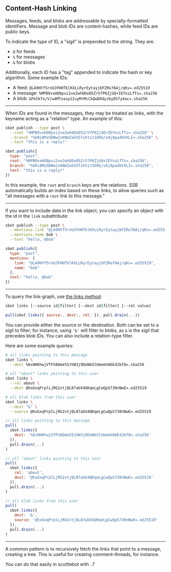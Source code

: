 ## Content-Hash Linking

Messages, feeds, and blobs are addressable by specially-formatted identifiers.
Message and blob IDs are content-hashes, while feed IDs are public keys.

To indicate the type of ID, a "sigil" is prepended to the string. They are:

 - `@` for feeds
 - `%` for messages
 - `&` for blobs

Additionally, each ID has a "tag" appended to indicate the hash or key algorithm.
Some example IDs:

 - A feed: `@LA9HYf5rnUJFHHTklKXLLRyrEytayjbFZRo76Aj/qKs=.ed25519`
 - A message: `%MPB9vxHO0pvi2ve2wh6Do05ZrV7P6ZjUQ+IEYnzLfTs=.sha256`
 - A blob: `&Pe5kTo/V/w4MToasp1IuyMrMcCkQwDOdyzbyD5fy4ac=.sha256`

---

When IDs are found in the messages, they may be treated as links, with the keyname acting as a "relation" type.
An example of this:

```bash
sbot publish --type post \
  --root "%MPB9vxHO0pvi2ve2wh6Do05ZrV7P6ZjUQ+IEYnzLfTs=.sha256" \
  --branch "%kRi8MzGDWw2iKNmZak5STshtzJ1D8G/sAj8pa4bVXLI=.sha256" \
  --text "this is a reply!"
```
```js
sbot.publish({
  type: "post",
  root: "%MPB9vxHO0pvi2ve2wh6Do05ZrV7P6ZjUQ+IEYnzLfTs=.sha256",
  branch: "%kRi8MzGDWw2iKNmZak5STshtzJ1D8G/sAj8pa4bVXLI=.sha256",
  text: "this is a reply!"
})
```

In this example, the `root` and `branch` keys are the relations.
SSB automatically builds an index based on these links, to allow queries such as "all messages with a `root` link to this message."

---

If you want to include data in the link object, you can specify an object with the id in the `link` subattribute:

```bash
sbot publish --type post \
  --mentions.link "@LA9HYf5rnUJFHHTklKXLLRyrEytayjbFZRo76Aj/qKs=.ed25519" \
  --mentions.name bob \
  --text "hello, @bob"
```
```js
sbot.publish({
  type: "post",
  mentions: { 
    link: "@LA9HYf5rnUJFHHTklKXLLRyrEytayjbFZRo76Aj/qKs=.ed25519",
    name: "bob"
  },
  text: "hello, @bob"
})
```

---

To query the link-graph, use [the links method](/apis/scuttlebot/ssb.html#links-source):

```bash
sbot links [--source id|filter] [--dest id|filter] [--rel value]
```
```js
pull(sbot.links({ source:, dest:, rel: }), pull.drain(...))
```

You can provide either the source or the destination.
Both can be set to a sigil to filter; for instance, using `'&'` will filter to blobs, as `&` is the sigil that precedes blob IDs.
You can also include a relation-type filter.

Here are some example queries:

```bash
# all links pointing to this message
sbot links \
  --dest %6sHHKhwjVTFVADme55JVW3j9DoWbSlUmemVA6E42bf8=.sha256

# all "about" links pointing to this user
sbot links \
  --rel about \
  --dest @hxGxqPrplLjRG2vtjQL87abX4QKqeLgCwQpS730nNwE=.ed25519

# all blob links from this user
sbot links \
  --dest "&" \
  --source @hxGxqPrplLjRG2vtjQL87abX4QKqeLgCwQpS730nNwE=.ed25519
```
```js
// all links pointing to this message
pull(
  sbot.links({
    dest: '%6sHHKhwjVTFVADme55JVW3j9DoWbSlUmemVA6E42bf8=.sha256'
  }),
  pull.drain(...)
)

// all "about" links pointing to this user
pull(
  sbot.links({
    rel: 'about',
    dest: '@hxGxqPrplLjRG2vtjQL87abX4QKqeLgCwQpS730nNwE=.ed25519'
  }),
  pull.drain(...)
)

// all blob links from this user
pull(
  sbot.links({
    dest: '&',
    source: '@hxGxqPrplLjRG2vtjQL87abX4QKqeLgCwQpS730nNwE=.ed25519'
  }),
  pull.drain(...)
)
```

---

A common pattern is to recursively fetch the links that point to a message, creating a tree.
This is useful for creating comment-threads, for instance.

You can do that easily in scuttlebot with ..?